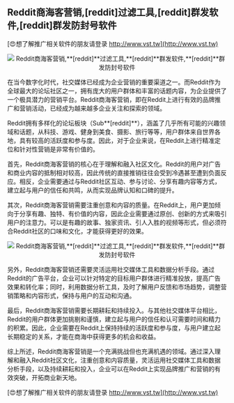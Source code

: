## **Reddit商海客营销,**[reddit]**过滤工具,**[reddit]**群发软件,**[reddit]**群发防封号软件**

[😍想了解推广相关软件的朋友请登录 http://www.vst.tw](http://www.vst.tw)

 <center><img src="https://vst.tw/MP4/tuiguang/png/3.png" alt="Reddit商海客营销,**[reddit]**过滤工具,**[reddit]**群发软件,**[reddit]**群发防封号软件"></center>

在当今数字化时代，社交媒体已经成为企业营销的重要渠道之一。而Reddit作为全球最大的论坛社区之一，拥有庞大的用户群体和丰富的话题内容，为企业提供了一个极具潜力的营销平台。Reddit商海客营销，即在Reddit上进行有效的品牌推广和营销活动，已经成为越来越多企业关注和探索的领域。

Reddit拥有多样化的论坛板块（Sub**[reddit]**），涵盖了几乎所有可能的兴趣领域和话题，从科技、游戏、健身到美食、摄影、旅行等等，用户群体来自世界各地，具有较高的活跃度和参与度。因此，对于企业来说，在Reddit上进行精准定位和针对性营销是非常有价值的。

首先，Reddit商海客营销的核心在于理解和融入社区文化。Reddit的用户对广告和商业内容的抵制相对较高，因此传统的直接推销往往会受到冷遇甚至遭到负面反应。相反，企业需要通过与Reddit社区互动、参与讨论、分享有趣内容等方式，建立起与用户的信任和共鸣，从而实现品牌认知和口碑的提升。

其次，Reddit商海客营销需要注重创意和内容的质量。在Reddit上，用户更加倾向于分享有趣、独特、有价值的内容，因此企业需要通过原创、创新的方式来吸引用户的注意力。可以是有趣的故事、独家资讯、引人入胜的视频等形式，但必须符合Reddit社区的口味和文化，才能获得更好的效果。

 <center><img src="https://vst.tw/MP4/tuiguang/png/7.png" alt="Reddit商海客营销,**[reddit]**过滤工具,**[reddit]**群发软件,**[reddit]**群发防封号软件"></center>

另外，Reddit商海客营销还需要灵活运用社交媒体工具和数据分析手段。通过Reddit的广告平台，企业可以针对特定的目标用户群体进行精准投放，提高广告效果和转化率；同时，利用数据分析工具，及时了解用户反馈和市场趋势，调整营销策略和内容形式，保持与用户的互动和沟通。

最后，Reddit商海客营销需要长期耕耘和持续投入。与其他社交媒体平台相比，Reddit的用户群体更加挑剔和谨慎，建立起与用户的信任和认可需要时间和精力的积累。因此，企业需要在Reddit上保持持续的活跃度和参与度，与用户建立起长期稳定的关系，才能在商海中获得更多的机会和收益。

综上所述，Reddit商海客营销是一个充满挑战但也充满机遇的领域。通过深入理解和融入Reddit社区文化，注重创意和内容质量，灵活运用社交媒体工具和数据分析手段，以及持续耕耘和投入，企业可以在Reddit上实现品牌推广和营销的有效突破，开拓商业新天地。

[😍想了解推广相关软件的朋友请登录 http://www.vst.tw](http://www.vst.tw)




